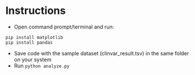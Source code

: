 # Instructions

- Open command prompt/terminal and run:
```
pip install matplotlib
pip install pandas
```
- Save code with the sample dataset (clinvar_result.tsv) in the same folder on your system
- Run `python analyze.py`